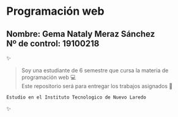 # Programación web  
**Nombre:** Gema Nataly Meraz Sánchez  
**Nº de control:** 19100218  
-----------
  
:sparkles:
> Soy una estudiante de 6 semestre que cursa la materia de programación web :computer:  
> Este repositorio será para entregar los trabajos asignados :open_file_folder:

`Estudio en el Instituto Tecnologico de Nuevo Laredo`

:sparkles: